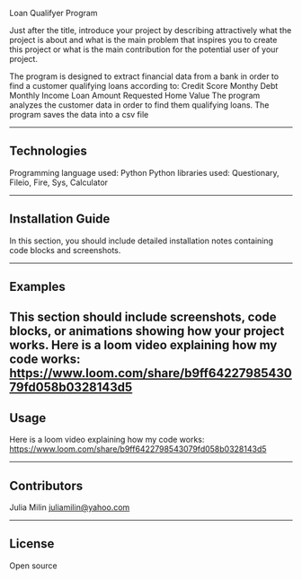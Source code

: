 Loan Qualifyer Program

Just after the title, introduce your project by describing attractively what the project is about and what is the main problem that inspires you to create this project or what is the main contribution for the potential user of your project.

The program is designed to extract financial data from a bank in order to find a customer qualifying loans according to:
Credit Score
Monthy Debt
Monthly Income
Loan Amount Requested
Home Value
The program analyzes the customer data in order to find them qualifying loans. The program saves the data into a csv file

---

## Technologies

Programming language used: Python
Python libraries used:  Questionary, Fileio, Fire, Sys, Calculator

---

## Installation Guide

In this section, you should include detailed installation notes containing code blocks and screenshots.

---

## Examples

This section should include screenshots, code blocks, or animations showing how your project works.
Here is a loom video explaining how my code works:  
https://www.loom.com/share/b9ff6422798543079fd058b0328143d5
---

## Usage

Here is a loom video explaining how my code works:  
https://www.loom.com/share/b9ff6422798543079fd058b0328143d5

---

## Contributors

Julia Milin
juliamilin@yahoo.com

---

## License

Open source
